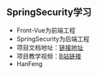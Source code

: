 ## SpringSecurity学习

- Front-Vue为前端工程
- SpringSecurity为后端工程
- 项目文档地址：[链接地址](https://www.cnblogs.com/zhongshu/p/16931112.html)
- 项目教学视频：[B站链接](https://www.bilibili.com/video/BV1mm4y1X7Hc/?p=1&vd_source=ba6f16627d1fefed4a550b5848bc71dd)
- HanFeng
